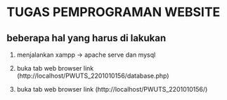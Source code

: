 # TUGAS PEMPROGRAMAN WEBSITE

## beberapa hal yang harus di lakukan

1. menjalankan xampp -> apache serve dan mysql

2. buka tab web browser link (http://localhost/PWUTS_2201010156/database.php)

3. buka tab web browser link (http://localhost/PWUTS_2201010156/)
